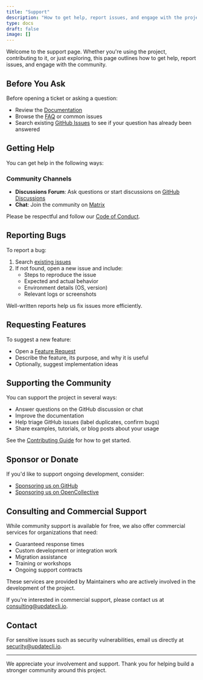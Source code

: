 ```yaml
---
title: "Support"
description: "How to get help, report issues, and engage with the project community."
type: docs
draft: false
image: []
---
```


Welcome to the support page. Whether you're using the project, contributing to it, or just exploring, this page outlines how to get help, report issues, and engage with the community.

## Before You Ask

Before opening a ticket or asking a question:

- Review the [Documentation](/docs/prologue/introduction/)
- Browse the [FAQ](/docs/help/faq/) or common issues
- Search existing [GitHub Issues](https://github.com/updatecli/updatecli/issues) to see if your question has already been answered

## Getting Help

You can get help in the following ways:

### Community Channels

- **Discussions Forum**: Ask questions or start discussions on [GitHub Discussions](https://github.com/updatecli/updatecli/discussions)
- **Chat**: Join the community on [Matrix](https://gitter.im/Updatecli/community?utm_source=share-link&utm_medium=link&utm_campaign=share-link)

Please be respectful and follow our [Code of Conduct](/code-of-conduct/).

## Reporting Bugs

To report a bug:

1. Search [existing issues](https://github.com/updatecli/updatecli/issues)
2. If not found, open a new issue and include:
   - Steps to reproduce the issue
   - Expected and actual behavior
   - Environment details (OS, version)
   - Relevant logs or screenshots

Well-written reports help us fix issues more efficiently.

## Requesting Features

To suggest a new feature:

- Open a [Feature Request](https://github.com/updatecli/updatecli/issues/new?template=2-feature-request.yml)
- Describe the feature, its purpose, and why it is useful
- Optionally, suggest implementation ideas

## Supporting the Community

You can support the project in several ways:

- Answer questions on the GitHub discussion or chat
- Improve the documentation
- Help triage GitHub issues (label duplicates, confirm bugs)
- Share examples, tutorials, or blog posts about your usage

See the [Contributing Guide](/docs/help/contributing/) for how to get started.

## Sponsor or Donate

If you'd like to support ongoing development, consider:

- [Sponsoring us on GitHub](https://github.com/sponsors/updatecli)
- [Sponsoring us on OpenCollective](https://opencollective.com/updatecli)

## Consulting and Commercial Support

While community support is available for free, we also offer commercial services for organizations that need:

- Guaranteed response times
- Custom development or integration work
- Migration assistance
- Training or workshops
- Ongoing support contracts

These services are provided by Maintainers who are actively involved in the development of the project.

If you're interested in commercial support, please contact us at [consulting@updatecli.io](mailto:consulting@updatecli.io).

## Contact

For sensitive issues such as security vulnerabilities, email us directly at [security@updatecli.io](mailto:security@updatecli.io).

---

We appreciate your involvement and support. Thank you for helping build a stronger community around this project.
